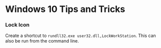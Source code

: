 Windows 10 Tips and Tricks
==========================

### Lock Icon

Create a shortcut to `rundll32.exe user32.dll,LockWorkStation`.
This can also be run from the command line.
